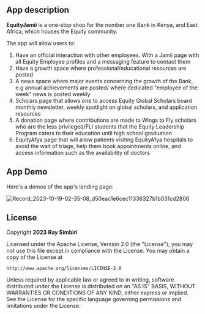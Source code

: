 ## App description

**EquityJamii** is a one-stop shop for the number one Bank in Kenya, and East Africa, which houses the Equity community. 

The app will allow users to:
  1. Have an official interaction with other employees. With a Jamii page with all Equity Employee profiles and a messaging feature to contact them
  2. Have a growth space where professional/educational resources are posted
  3. A news space where major events concerning the growth of the Bank, e.g annual  achievements are posted/ 
  where dedicated "employee of the week" news is posted weekly
  4. Scholars page that allows one to access Equity Global Scholars board monthly newsletter, weekly spotlight on global scholars, and application resources
  5. A donation page where contributions are made to Wings to Fly scholars who are the less privileged/FLI students that the Equity Leadership Program
  caters to their education until high school graduation
  6. EquityAfya page that will allow patients visiting EquityAfya hospitals to avoid the wait of triage, help them book appointments online, and access
  information such as the availability of doctors

## App Demo

Here's a demos of the app's landing page:

![Record_2023-10-19-02-35-08_d50eac1e6cec11336327b1b031cd2806](https://github.com/SimbaSimbiri/EquiJamii/assets/105386979/72aa3a9b-3a63-4efc-b5f5-52c2cf143f6f)


## License

Copyright **2023** **Ray Simbiri**

Licensed under the Apache License, Version 2.0 (the "License");
you may not use this file except in compliance with the License.
You may obtain a copy of the License at

    http://www.apache.org/licenses/LICENSE-2.0

Unless required by applicable law or agreed to in writing, software
distributed under the License is distributed on an "AS IS" BASIS,
WITHOUT WARRANTIES OR CONDITIONS OF ANY KIND, either express or implied.
See the License for the specific language governing permissions and
limitations under the License.
